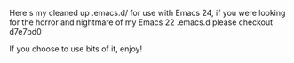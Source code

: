 Here's my cleaned up .emacs.d/ for use with Emacs 24, if you were looking for
the horror and nightmare of my Emacs 22 .emacs.d please checkout d7e7bd0

If you choose to use bits of it, enjoy!
